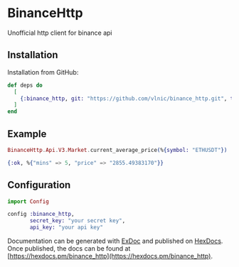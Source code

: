 # BinanceHttp

Unofficial http client for binance api

## Installation

Installation from GitHub:
```elixir
def deps do
  [
    {:binance_http, git: "https://github.com/vlnic/binance_http.git", tag: "0.1"}
  ]
end
```
## Example
```elixir
BinanceHttp.Api.V3.Market.current_average_price(%{symbol: "ETHUSDT"})

{:ok, %{"mins" => 5, "price" => "2855.49383170"}}
```

## Configuration
```elixir
import Config

config :binance_http,
       secret_key: "your secret key",
       api_key: "your api key"
```
Documentation can be generated with [ExDoc](https://github.com/elixir-lang/ex_doc)
and published on [HexDocs](https://hexdocs.pm). Once published, the docs can
be found at [https://hexdocs.pm/binance_http](https://hexdocs.pm/binance_http).

